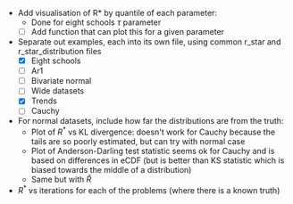 * Add visualisation of R* by quantile of each parameter:
  * Done for eight schools $\tau$ parameter
  * [ ] Add function that can plot this for a given parameter
* Separate out examples, each into its own file, using common r_star and r_star_distribution files
  * [x] Eight schools
  * [ ] Ar1
  * [ ] Bivariate normal
  * [ ] Wide datasets
  * [x] Trends
  * [ ] Cauchy
* For normal datasets, include how far the distributions are from the truth:
  * Plot of $R^*$ vs KL divergence: doesn't work for Cauchy because the tails are so poorly estimated, but can try with normal case
  * Plot of Anderson-Darling test statistic seems ok for Cauchy and is based on differences in eCDF (but is better than KS statistic which is biased towards the middle of a distribution)
  * Same but with $\hat{R}$
* $R^*$ vs iterations for each of the problems (where there is a known truth)

